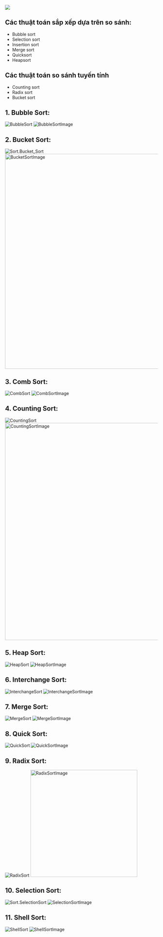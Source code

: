 ![](https://images.viblo.asia/84e73dd1-777c-4f83-b223-0d0b16ba0213.jpeg)

## Các thuật toán sắp xếp dựa trên so sánh:
- Bubble sort
- Selection sort
- Insertion sort
- Merge sort
- Quicksort
- Heapsort



## Các thuật toán so sánh tuyến tính
- Counting sort
- Radix sort
- Bucket sort


## 1. Bubble Sort:

![BubbleSort](https://user-images.githubusercontent.com/122768076/227689693-15f62ae9-0e29-4906-992a-aade5ef256ba.png)
![BubbleSortImage](https://user-images.githubusercontent.com/122768076/227689697-db3a0b67-44cb-42db-9c7b-3fab85c9ee00.png)


## 2. Bucket Sort:

![Sort.Bucket_Sort](https://user-images.githubusercontent.com/122768076/227689748-c83407c7-3fbc-4cd0-aa9d-cf93ec0df401.png)
<img width="707" alt="BucketSortImage" src="https://user-images.githubusercontent.com/122768076/227689752-b324be2a-a1ee-47ba-a49f-cf57349e162b.png">

## 3. Comb Sort:

![CombSort](https://user-images.githubusercontent.com/122768076/227689769-35c7d7ab-fa32-456b-a1bb-065d047ad10e.png)
![CombSortImage](https://user-images.githubusercontent.com/122768076/227689773-d8731081-994e-482a-9c79-4f9691705bdf.png)

## 4. Counting Sort:

![CountingSort](https://user-images.githubusercontent.com/122768076/227689782-82f07485-613f-4c5d-af92-0ada61000c96.png)
<img width="714" alt="CountingSortImage" src="https://user-images.githubusercontent.com/122768076/227689784-cd8a6caf-bc7d-4b88-9d6c-e6d155e2778b.png">

## 5. Heap Sort:

![HeapSort](https://user-images.githubusercontent.com/122768076/227689802-d1fb19d2-85b8-47dc-a827-392885f349e7.png)
![HeapSortImage](https://user-images.githubusercontent.com/122768076/227689804-2975750f-c47d-47e3-978f-37857682f7e4.png)


## 6. Interchange Sort:

![InterchangeSort](https://user-images.githubusercontent.com/122768076/227689839-948dce95-b7da-4675-b076-2af95158ce37.png)
![InterchangeSortImage](https://user-images.githubusercontent.com/122768076/227689842-bc73a9ff-3b71-4d71-ae93-7a6660a30fb9.png)


## 7. Merge Sort:

![MergeSort](https://user-images.githubusercontent.com/122768076/227689875-09deb2ab-021f-4275-bec5-b4badfc1d604.png)
![MergeSortImage](https://user-images.githubusercontent.com/122768076/227689878-55fd1d34-190a-484e-8ac1-cd0b1eae50e5.png)


## 8. Quick Sort:

![QuickSort](https://user-images.githubusercontent.com/122768076/227689889-326d9f7a-2ac4-4f51-b830-fb897b18a482.png)
![QuickSortImage](https://user-images.githubusercontent.com/122768076/227689891-1e1c9382-cc7c-42e9-882b-2600746e8735.png)


## 9. Radix Sort:

![RadixSort](https://user-images.githubusercontent.com/122768076/227689901-ae529f18-822c-42cc-bd1c-9eab78aab71a.png)
<img width="352" alt="RadixSortImage" src="https://user-images.githubusercontent.com/122768076/227689902-0a5efebd-6629-45ee-b011-c82e09919de1.png">


## 10. Selection Sort:

![Sort.SelectionSort](https://user-images.githubusercontent.com/122768076/227689918-d1a76852-bf3f-4c36-b935-5d1a4b7ae038.png)
![SelectionSortImage](https://user-images.githubusercontent.com/122768076/227689920-c90ef9cb-e06d-4c73-ad4c-5243c592b6a3.png)


## 11. Shell Sort:

![ShellSort](https://user-images.githubusercontent.com/122768076/227689978-51148b70-8e29-451f-8229-5339a5fbfc98.png)
![ShellSortImage](https://user-images.githubusercontent.com/122768076/227689982-f60b637c-d312-4640-b4d8-88f68179cfac.png)


